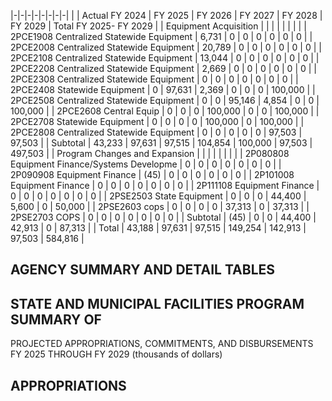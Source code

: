 |-|-|-|-|-|-|-|-|
| | Actual FY 2024 | FY 2025 | FY 2026 | FY 2027 | FY 2028 | FY 2029 | Total FY 2025- FY 2029 |
| Equipment Acquisition | | | | | | | |
| 2PCE1908 Centralized Statewide Equipment | 6,731 | 0 | 0 | 0 | 0 | 0 | 0 |
| 2PCE2008 Centralized Statewide Equipment | 20,789 | 0 | 0 | 0 | 0 | 0 | 0 |
| 2PCE2108 Centralized Statewide Equipment | 13,044 | 0 | 0 | 0 | 0 | 0 | 0 |
| 2PCE2208 Centralized Statewide Equipment | 2,669 | 0 | 0 | 0 | 0 | 0 | 0 |
| 2PCE2308 Centralized Statewide Equipment | 0 | 0 | 0 | 0 | 0 | 0 | 0 |
| 2PCE2408 Statewide Equipment | 0 | 97,631 | 2,369 | 0 | 0 | 0 | 100,000 |
| 2PCE2508 Centralized Statewide Equipment | 0 | 0 | 95,146 | 4,854 | 0 | 0 | 100,000 |
| 2PCE2608 Central Equip | 0 | 0 | 0 | 100,000 | 0 | 0 | 100,000 |
| 2PCE2708 Statewide Equipment | 0 | 0 | 0 | 0 | 100,000 | 0 | 100,000 |
| 2PCE2808 Centralized Statewide Equipment | 0 | 0 | 0 | 0 | 0 | 97,503 | 97,503 |
| Subtotal | 43,233 | 97,631 | 97,515 | 104,854 | 100,000 | 97,503 | 497,503 |
| Program Changes and Expansion | | | | | | | |
| 2P080808 Equipment Finance/Systems Developme | 0 | 0 | 0 | 0 | 0 | 0 | 0 |
| 2P090908 Equipment Finance | (45) | 0 | 0 | 0 | 0 | 0 | 0 |
| 2P101008 Equipment Finance | 0 | 0 | 0 | 0 | 0 | 0 | 0 |
| 2P111108 Equipment Finance | 0 | 0 | 0 | 0 | 0 | 0 | 0 |
| 2PSE2503 State Equipment | 0 | 0 | 0 | 44,400 | 5,600 | 0 | 50,000 |
| 2PSE2603 cops | 0 | 0 | 0 | 0 | 37,313 | 0 | 37,313 |
| 2PSE2703 COPS | 0 | 0 | 0 | 0 | 0 | 0 | 0 |
| Subtotal | (45) | 0 | 0 | 44,400 | 42,913 | 0 | 87,313 |
| Total | 43,188 | 97,631 | 97,515 | 149,254 | 142,913 | 97,503 | 584,816 |

## **AGENCY SUMMARY AND DETAIL TABLES**

## **STATE AND MUNICIPAL FACILITIES PROGRAM SUMMARY OF**

PROJECTED APPROPRIATIONS, COMMITMENTS, AND DISBURSEMENTS FY 2025 THROUGH FY 2029 (thousands of dollars)

## **APPROPRIATIONS**